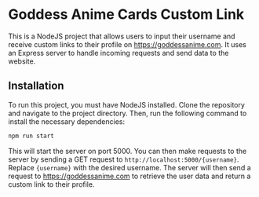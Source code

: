# Goddess Anime Cards Custom Link

This is a NodeJS project that allows users to input their username and receive custom links to their profile on https://goddessanime.com. It uses an Express server to handle incoming requests and send data to the website.

## Installation

To run this project, you must have NodeJS installed. Clone the repository and navigate to the project directory. Then, run the following command to install the necessary dependencies:

```bash 
npm run start
```


This will start the server on port 5000. You can then make requests to the server by sending a GET request to `http://localhost:5000/{username}`. Replace `{username}` with the desired username. The server will then send a request to https://goddessanime.com to retrieve the user data and return a custom link to their profile.
